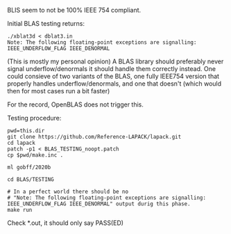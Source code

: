 BLIS seem to not be 100% IEEE 754 compliant.

Initial BLAS testing returns:
```
./xblat3d < dblat3.in
Note: The following floating-point exceptions are signalling: IEEE_UNDERFLOW_FLAG IEEE_DENORMAL
```

(This is mostly my personal opinion)
A BLAS library should preferably never signal underflow/denormals it should handle them correctly instead.
One could consieve of two variants of the BLAS, one fully IEEE754 version that properly handles underflow/denormals, and one that doesn't (which would then for most cases run a bit faster)

For the record, OpenBLAS does not trigger this.

Testing procedure:
```
pwd=this.dir
git clone https://github.com/Reference-LAPACK/lapack.git
cd lapack
patch -p1 < BLAS_TESTING_noopt.patch
cp $pwd/make.inc .

ml gobff/2020b

cd BLAS/TESTING

# In a perfect world there should be no
# "Note: The following floating-point exceptions are signalling: IEEE_UNDERFLOW_FLAG IEEE_DENORMAL" output durig this phase.
make run
```

Check *.out, it should only say PASS(ED)
